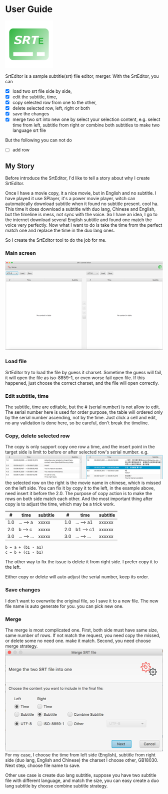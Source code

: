 # User Guide

![SrtEditor](images/srte-76x76@2x.png) 

SrtEditor is a sample subtitle(srt) file editor, merger. With the SrtEditor, you can 

- [x] load two srt file side by side, 
- [x] edit the subtitle, time, 
- [x] copy selected row from one to the other, 
- [x] delete selected row, left, right or both
- [x] save the changes 
- [x] merge two srt into new one by select your selection content, e.g. 
select time from left, subtitle from right or combine both subtitles to make two language srt file

But the following you can not do 

- [ ] add row 

## My Story
Before introduce the SrtEditor, I'd like to tell a story about why I create SrtEditor.

Once I have a movie copy, it a nice movie, but in English and no subtitle. I have
played it use SPlayer, it's a power movie player, witch can automatically download subtitle 
when it found no subtitle present. cool ha. This time it does download a subtitle with duo lang,
 Chinese and English, but the timeline is mess, not sync with the voice. So I have an idea, I go to 
the internet download several English subtitle and found one match the voice very perfectly.
Now what I want to do is take the time from the perfect match one and replace the time in the duo lang
ones.

So I create the SrtEditor tool to do the job for me.

### Main screen
![Main Screen](images/main_screen_0.png)

### Load file
SrtEditor try to load the file by guess it charset. Sometime the guess will fail, 
it will open the file as iso-8859-1, or even worse fail open file. If this happened, 
just choose the correct charset, and the file will open correctly.

### Edit subtitle, time
The subtitle, time are editable, but the # (serial number) is not allow to edit. 
The serial number here is used for order purpose, the table will ordered only 
by the serial number ascending, not by the time. Just click a cell and edit, no any 
validation is done here, so be careful, don't break the timeline.

### Copy, delete selected row
The copy is only support copy one row a time, and the insert point in the target side
 is limit to before or after selected row's serial number. e.g.
![example1](images/example1.png)
 the selected row on the right is the movie name in chinese, which is missed on the left side.
 You can fix it by copy it to the left, in the example above, need insert it before the 2.0.
 The purpose of copy action is to make the rows on both side match each other. 
 And the most important thing after copy is to adjust the time, which may be a trick work.
 
 | # | time | subtitle |&nbsp;| # | time | subtitle |
 | --- | --- | --- | --- |---| --- | --- |
 | 1.0 | ... --> a | xxxxx |&nbsp;| 1.0 | ... --> a1 | xxxxxx |
 | 2.0 | b --> c | xxxxx |&nbsp;| 2.0 | b1 --> c1 | xxxxxx |
 | 3.0 | ... --> ... | xxxxx |&nbsp;| 3.0 | ... --> ... | xxxxxx |
 
    b = a + (b1 - a1)
    c = b + (c1 - b1)

The other way to fix the issue is delete it from right side. I prefer copy it to the left.

Either copy or delete will auto adjust the serial number, keep its order.

### Save changes
I don't want to overwrite the original file, so I save it to a new file. The new file name is
auto generate for you. you can pick new one.

### Merge 
The merge is most complicated one. First, both side must have same size, same number of rows. 
If not match the request, you need copy the missed, or delete some no need one. make it match.
Second, you need choose merge strategy. 
![Strategy](images/strategy.png)
For my case, I choose the time from left side (English), subtitle from right side (duo lang, English and Chinese)
the charset I choose other, GB18030. Next step, choose file name to save.

Other use case is create duo lang subtitle, suppose you have two subtitle file with 
different language, and match the size, you can easy create a duo lang subtitle by choose combine subtitle strategy.
